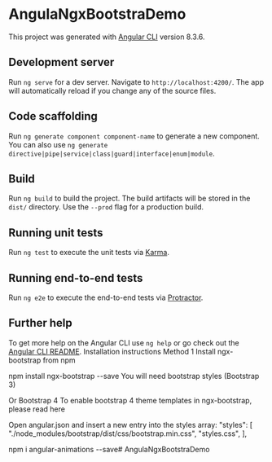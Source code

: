 # AngulaNgxBootstraDemo

This project was generated with [Angular CLI](https://github.com/angular/angular-cli) version 8.3.6.

## Development server

Run `ng serve` for a dev server. Navigate to `http://localhost:4200/`. The app will automatically reload if you change any of the source files.

## Code scaffolding

Run `ng generate component component-name` to generate a new component. You can also use `ng generate directive|pipe|service|class|guard|interface|enum|module`.

## Build

Run `ng build` to build the project. The build artifacts will be stored in the `dist/` directory. Use the `--prod` flag for a production build.

## Running unit tests

Run `ng test` to execute the unit tests via [Karma](https://karma-runner.github.io).

## Running end-to-end tests

Run `ng e2e` to execute the end-to-end tests via [Protractor](http://www.protractortest.org/).

## Further help

To get more help on the Angular CLI use `ng help` or go check out the [Angular CLI README](https://github.com/angular/angular-cli/blob/master/README.md).
Installation instructions
Method 1
Install ngx-bootstrap from npm

npm install ngx-bootstrap --save
You will need bootstrap styles (Bootstrap 3)

<!-- index.html -->
<link href="https://maxcdn.bootstrapcdn.com/bootstrap/3.3.7/css/bootstrap.min.css" rel="stylesheet">
Or Bootstrap 4

<!--- index.html -->
<link href="https://maxcdn.bootstrapcdn.com/bootstrap/4.0.0/css/bootstrap.min.css" rel="stylesheet">
To enable bootstrap 4 theme templates in ngx-bootstrap, please read here

<!-- index.html -->
<link href="https://maxcdn.bootstrapcdn.com/bootstrap/3.3.7/css/bootstrap.min.css" rel="stylesheet">


Open angular.json and insert a new entry into the styles array:
      "styles": [
         "./node_modules/bootstrap/dist/css/bootstrap.min.css",
        "styles.css",
      ],

      
npm i angular-animations --save# AngulaNgxBootstraDemo
